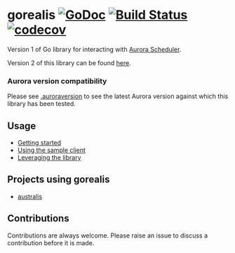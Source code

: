 # gorealis [![GoDoc](https://godoc.org/github.com/paypal/gorealis?status.svg)](https://godoc.org/github.com/paypal/gorealis) [![Build Status](https://travis-ci.org/paypal/gorealis.svg?branch=main)](https://travis-ci.org/paypal/gorealis) [![codecov](https://codecov.io/gh/paypal/gorealis/branch/main/graph/badge.svg)](https://codecov.io/gh/paypal/gorealis)

Version 1 of Go library for interacting with [Aurora Scheduler](https://github.com/aurora-scheduler/aurora).

Version 2 of this library can be found [here](https://github.com/aurora-scheduler/gorealis).

### Aurora version compatibility
Please see [.auroraversion](./.auroraversion) to see the latest Aurora version against which this
library has been tested.

## Usage

* [Getting started](docs/getting-started.md)
* [Using the sample client](docs/using-the-sample-client.md)
* [Leveraging the library](docs/leveraging-the-library.md)

## Projects using gorealis

* [australis](https://github.com/aurora-scheduler/australis)

## Contributions
Contributions are always welcome. Please raise an issue to discuss a contribution before it is made.

